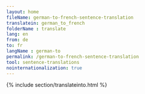 ```yaml
---
layout: home
fileName: german-to-french-sentence-translation
translatein: german_to_french
folderName : translate
lang: en
from: de
to: fr
langName : german-to
permalink: /german-to-french-sentence-translation
tool: sentence-translations
nointernationalization: true
---
```

{% include section/translateinto.html %}
